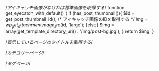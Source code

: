 <!-- template -->

/*アイキャッチ画像がなければ標準画像を取得する*/
function get_eyecatch_with_default() {
    if (has_post_thumbnail()){
        $id = get_post_thumbnail_id(); /* アイキャッチ画像のIDを取得する */
        $img = wp_get_attachment_image_src($id, 'large');
    }else{
        $img = array(get_template_directory_uri() . '/img/post-bg.jpg');
        }
    return $img;
}

/*表示しているページのタイトルを取得する*/
<?php wp_title(); ?>


/*カテゴリーページ*/
<?php if( is_category()) : ?>
<?php else : ?>
<?php endif; ?>

/*タグページ*/
<?php if( is_tag()) : ?>
<?php else : ?>
<?php endif; ?>
